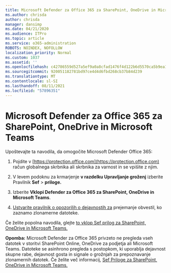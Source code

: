 ```yaml
---
title: Microsoft Defender za Office 365 za SharePoint, OneDrive in Microsoft Teams
ms.author: chrisda
author: chrisda
manager: dansimp
ms.date: 04/21/2020
ms.audience: ITPro
ms.topic: article
ms.service: o365-administration
ROBOTS: NOINDEX, NOFOLLOW
localization_priority: Normal
ms.custom: 1037
ms.assetid: ''
ms.openlocfilehash: c42786559d527a5ef9a0a8cfad1476f4d122b6d5570ca5b9ea138b21a153ae96
ms.sourcegitcommit: 920051182781bd97ce4d4d6fbd268cb37b84d239
ms.translationtype: MT
ms.contentlocale: sl-SI
ms.lasthandoff: 08/11/2021
ms.locfileid: "57896351"
---
```

# <a name="microsoft-defender-for-office-365-for-sharepoint-onedrive-and-microsoft-teams"></a>Microsoft Defender za Office 365 za SharePoint, OneDrive in Microsoft Teams

Upoštevajte ta navodila, da omogočite Microsoft Defender Office 365:

1. Pojdite v [https://protection.office.com](https://protection.office.com) račun globalnega skrbnika ali skrbnika za varnost in se vpišite z njim.

2. V levem podoknu za krmarjenje **v razdelku Upravljanje groženj** izberite Pravilnik **Sef** \> **priloge.**

3. Izberite **Vklopi Defender za Office 365 za SharePoint, OneDrive in Microsoft Teams**.

4. [Ustvarite pravilnik o opozorilih o dejavnostih za](https://docs.microsoft.com/microsoft-365/compliance/create-activity-alerts) prejemanje obvestil, ko zaznamo zlonamerne datoteke.

Če želite popolna navodila, glejte [to vklop Sef prilog za SharePoint, OneDrive in Microsoft Teams.](https://docs.microsoft.com/microsoft-365/security/office-365-security/turn-on-atp-for-spo-odb-and-teams)

**Opomba:** Microsoft Defender za Office 365 privzeto ne pregleda vseh datotek v storitvi SharePoint Online, OneDrive za podjetja ali Microsoft Teams. Datoteke se asinhrono pregleda s postopkom, ki uporablja dejavnost skupne rabe, dejavnost gosta in signale o grožnjah za prepoznavanje zlonamernih datotek. Če želite več informacij, [Sef Priloge za SharePoint, OneDrive in Microsoft Teams.](https://docs.microsoft.com/microsoft-365/security/office-365-security/atp-for-spo-odb-and-teams)
